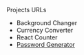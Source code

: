 Projects URLs

- Background Changer
- Currency Converter
- React Counter
- [Password Generator](https://aesthetic-druid-0025b6.netlify.app/)